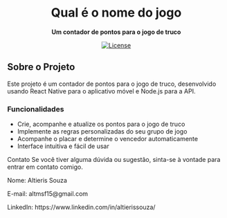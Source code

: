 <h1 align="center">Qual é o nome do jogo</h1>

<p align="center">
  <strong>Um contador de pontos para o jogo de truco</strong>
</p>

<p align="center">
  <a href="https://github.com/your_username/qual-e-o-nome-do-jogo/LICENSE">
    <img src="https://img.shields.io/badge/License-MIT-yellow.svg" alt="License" />
  </a>
</p>

## Sobre o Projeto

Este projeto é um contador de pontos para o jogo de truco, desenvolvido usando React Native para o aplicativo móvel e Node.js para a API.

### Funcionalidades

- Crie, acompanhe e atualize os pontos para o jogo de truco
- Implemente as regras personalizadas do seu grupo de jogo
- Acompanhe o placar e determine o vencedor automaticamente
- Interface intuitiva e fácil de usar

Contato
Se você tiver alguma dúvida ou sugestão, sinta-se à vontade para entrar em contato comigo.

<p>Nome: Altieris Souza</p>
<p>E-mail: altmsf15@gmail.com</p>
<p>LinkedIn: https://www.linkedin.com/in/altierissouza/</p>
